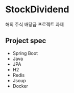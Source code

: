 # StockDividend
해외 주식 배당금 프로젝트 과제

## Project spec
- Spring Boot
- Java
- JPA
- H2
- Redis
- Jsoup
- Docker
